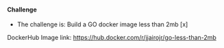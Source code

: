 #### Challenge

- The challenge is: Build a GO docker image less than 2mb [x]

DockerHub Image link: https://hub.docker.com/r/jjairojr/go-less-than-2mb
